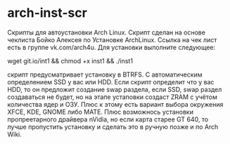 # arch-inst-scr
Скрипты для автоустановки Arch Linux.
Скрипт сделан на основе чеклиста Бойко Алексея по Установке ArchLinux.
Ссылка на чек лист есть в группе vk.com/arch4u.
Для установки выполните следующее:

wget git.io/int1 && chmod +x inst1 && ./inst1

скрипт предусматривает установку в BTRFS.
С автоматическим определением SSD у вас или HDD.
Если скрипт определит что у вас HDD, то он предложит создание swap раздела, если SSD, swap раздел создаваться не будет, но на этапе устаповки создаст ZRAM
 с учётом количества ядер и ОЗУ. Плюс к этому есть вариант выбора окружения XFCE, KDE, GNOME либо MATE. Плюс возможнось установки пропреетарного драйвера
  nVidia, но если карта старее GT 640, то лучше пропустить установку и сделать это в ручную позже и по Arch Wiki.
